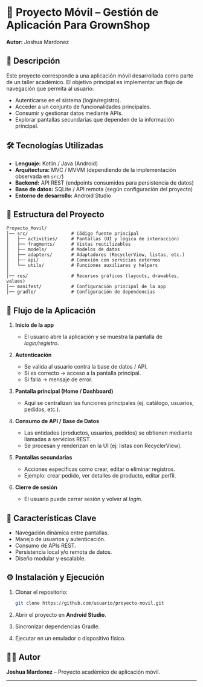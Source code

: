 
# 📱 Proyecto Móvil – Gestión de Aplicación Para GrownShop

**Autor:** Joshua Mardonez

## 🚀 Descripción

Este proyecto corresponde a una aplicación móvil desarrollada como parte de un taller académico.
El objetivo principal es implementar un flujo de navegación que permita al usuario:

* Autenticarse en el sistema (login/registro).
* Acceder a un conjunto de funcionalidades principales.
* Consumir y gestionar datos mediante APIs.
* Explorar pantallas secundarias que dependen de la información principal.

## 🛠️ Tecnologías Utilizadas

* **Lenguaje:** Kotlin / Java (Android)
* **Arquitectura:** MVC / MVVM (dependiendo de la implementación observada en `src/`)
* **Backend:** API REST (endpoints consumidos para persistencia de datos)
* **Base de datos:** SQLite / API remota (según configuración del proyecto)
* **Entorno de desarrollo:** Android Studio

## 📂 Estructura del Proyecto

```
Proyecto_Movil/
│── src/                # Código fuente principal
│   ├── activities/     # Pantallas (UI y lógica de interacción)
│   ├── fragments/      # Vistas reutilizables
│   ├── models/         # Modelos de datos
│   ├── adapters/       # Adaptadores (RecyclerView, listas, etc.)
│   ├── api/            # Conexión con servicios externos
│   └── utils/          # Funciones auxiliares y helpers
│
│── res/                # Recursos gráficos (layouts, drawables, values)
│── manifest/           # Configuración principal de la app
│── gradle/             # Configuración de dependencias
```

## 🔄 Flujo de la Aplicación

1. **Inicio de la app**

   * El usuario abre la aplicación y se muestra la pantalla de *login/registro*.

2. **Autenticación**

   * Se valida al usuario contra la base de datos / API.
   * Si es correcto → acceso a la pantalla principal.
   * Si falla → mensaje de error.

3. **Pantalla principal (Home / Dashboard)**

   * Aquí se centralizan las funciones principales (ej. catálogo, usuarios, pedidos, etc.).

4. **Consumo de API / Base de Datos**

   * Las entidades (productos, usuarios, pedidos) se obtienen mediante llamadas a servicios REST.
   * Se procesan y renderizan en la UI (ej: listas con RecyclerView).

5. **Pantallas secundarias**

   * Acciones específicas como crear, editar o eliminar registros.
   * Ejemplo: crear pedido, ver detalles de producto, editar perfil.

6. **Cierre de sesión**

   * El usuario puede cerrar sesión y volver al *login*.

## 📌 Características Clave

* Navegación dinámica entre pantallas.
* Manejo de usuarios y autenticación.
* Consumo de APIs REST.
* Persistencia local y/o remota de datos.
* Diseño modular y escalable.

## ⚙️ Instalación y Ejecución

1. Clonar el repositorio:

   ```bash
   git clone https://github.com/usuario/proyecto-movil.git
   ```
2. Abrir el proyecto en **Android Studio**.
3. Sincronizar dependencias Gradle.
4. Ejecutar en un emulador o dispositivo físico.

## 👨‍💻 Autor

**Joshua Mardonez** – Proyecto académico de aplicación móvil.

---

